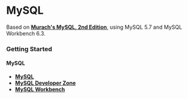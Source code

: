 # MySQL

Based on **[Murach's MySQL, 2nd Edition](https://www.murach.com/shop/murach-s-mysql-2nd-edition-detail)**, using MySQL 5.7 and MySQL Workbench 6.3.

### Getting Started

#### MySQL

- **[MySQL](https://www.mysql.com/)**
- **[MySQL Developer Zone](https://dev.mysql.com/)**
- **[MySQL Workbench](https://dev.mysql.com/downloads/workbench/)**
 
 



